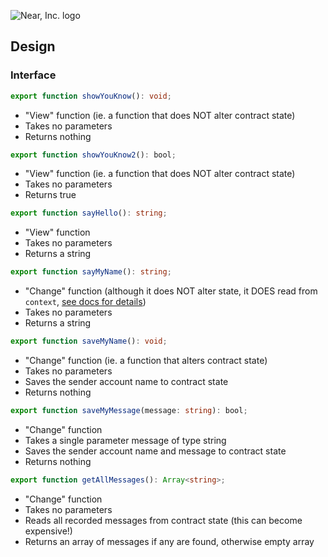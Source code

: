 ![Near, Inc. logo](https://near.org/wp-content/themes/near-19/assets/img/logo.svg?t=1553011311)

## Design

### Interface

```ts
export function showYouKnow(): void;
```

- "View" function (ie. a function that does NOT alter contract state)
- Takes no parameters
- Returns nothing

```ts
export function showYouKnow2(): bool;
```

- "View" function (ie. a function that does NOT alter contract state)
- Takes no parameters
- Returns true

```ts
export function sayHello(): string;
```

- "View" function
- Takes no parameters
- Returns a string

```ts
export function sayMyName(): string;
```

- "Change" function (although it does NOT alter state, it DOES read from `context`, [see docs for details](https://docs.near.org/docs/develop/contracts/as/intro))
- Takes no parameters
- Returns a string

```ts
export function saveMyName(): void;
```

- "Change" function (ie. a function that alters contract state)
- Takes no parameters
- Saves the sender account name to contract state
- Returns nothing

```ts
export function saveMyMessage(message: string): bool;
```

- "Change" function
- Takes a single parameter message of type string
- Saves the sender account name and message to contract state
- Returns nothing

```ts
export function getAllMessages(): Array<string>;
```

- "Change" function
- Takes no parameters
- Reads all recorded messages from contract state (this can become expensive!)
- Returns an array of messages if any are found, otherwise empty array
